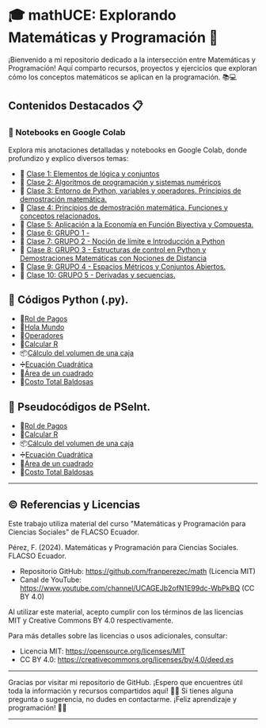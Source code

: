 # 🎓 mathUCE: Explorando Matemáticas y Programación 🌟

¡Bienvenido a mi repositorio dedicado a la intersección entre Matemáticas y Programación! Aquí comparto recursos, proyectos y ejercicios que exploran cómo los conceptos matemáticos se aplican en la programación. 📚💻

## Contenidos Destacados 📋

### 🚀 Notebooks en Google Colab
Explora mis anotaciones detalladas y notebooks en Google Colab, donde profundizo y explico diversos temas:

- 📘 [Clase 1: Elementos de lógica y conjuntos](https://colab.research.google.com/drive/1e2jRvTSloASMiESZNsJ9ZRv0neS8ZU5x#scrollTo=sFp-J9sKOQLw)
- 📗 [Clase 2: Algoritmos de programación y sistemas numéricos](https://colab.research.google.com/drive/1AZ5Ejv7QNPixEKWijpjCQV7nLFO8q8Q3?usp=sharing)
- 📙 [Clase 3: Entorno de Python, variables y operadores. Principios de demostración matemática.](https://colab.research.google.com/drive/1WDx9Llzuh4WqO6_6m-Oa4fAH8kk2kGNP?usp=sharing)
- 📕 [Clase 4: Principios de demostración matemática. Funciones y conceptos relacionados.](https://colab.research.google.com/drive/1u6_otVIU7n7ZpFQoLqHY2ZcH83nN7blN?usp=sharing)
- 📒 [Clase 5: Aplicación a la Economía en Función Biyectiva y Compuesta.](https://colab.research.google.com/drive/1kAE3XudlYI2xBQXWeDQ8Ee7RLAq_kOwH?usp=sharing)
- 📘 [Clase 6: GRUPO 1 -  ](https://colab.research.google.com/drive/130uGp8roRFayr8QWAJcD28lfkW5fWWrC?usp=sharing)
- 📗 [Clase 7: GRUPO 2 - Noción de límite e  Introducción a Python](https://colab.research.google.com/drive/1Dahhcdei8pLVG51moKnll-nF4-swC8DN?usp=sharing)
- 📙 [Clase 8: GRUPO 3 - Estructuras de control en Python y Demostraciones Matemáticas con Nociones de Distancia](https://colab.research.google.com/drive/1WPIYkq7f-qZyTCiisAVe-ing0EnyhnQT?usp=sharing)
- 📕 [Clase 9: GRUPO 4 - Espacios Métricos y Conjuntos Abiertos.](https://colab.research.google.com/drive/1Yn91uj3cFLr7u_qQZPiArMUaBzon2Lo7?usp=sharing)
- 📒 [Clase 10: GRUPO 5 - Derivadas y secuencias.](https://colab.research.google.com/drive/1acP7shHDGoVrzTjKKU67o_3kuoiuFtG3?usp=sharing)

##  🐍 Códigos Python (.py).
- 🧾[Rol de Pagos](https://drive.google.com/file/d/1Z2ls9VADFpfR2ALeekX3EGIERJmu6FPW/view?usp=sharing)
- 👋[Hola Mundo](https://drive.google.com/file/d/1S_Q_qcrfNfGqa9dZDBPwCtMKPydNxP7h/view?usp=sharing)
- 🔣[Operadores](https://drive.google.com/file/d/1pqAWABmdhh0AA3iLolakTV6CfmONulHr/view?usp=sharing)
- 📐[Calcular R](https://drive.google.com/file/d/1lN8ZyF_pRNWSQ5OsStbysy92sUtlhJRN/view?usp=sharing)
- 📦[Cálculo del volumen de una caja](https://drive.google.com/file/d/1XO0za3zDUDFHhjBwYWbWb2BopB8CTgAc/view?usp=sharing)
- ➗[Ecuación Cuadrática](https://drive.google.com/file/d/1RW88NY0VzofYGysBn3qRNWMou5DntrsM/view?usp=sharing)
- 📐[Área de un cuadrado](https://drive.google.com/file/d/1p4DUqJTXvqgFjtl3Q-669HUZC4WpfB7P/view?usp=sharing)
- 🤑[Costo Total Baldosas](https://drive.google.com/file/d/1LJ6s8CCj1iyQsSOvP7tcuJcIkmANbR5U/view?usp=sharing)

## 🔢 Pseudocódigos de PSeInt.
- 🧾[Rol de Pagos](https://drive.google.com/file/d/1Ts3a2IYMutbtFCafCAVWeEKznDivHUG8/view?usp=sharing)
- 📐[Calcular R](https://drive.google.com/file/d/1pxactMcRaKFneSZIXJXpl2XloIi-SK-q/view?usp=sharing)
- 📦[Cálculo del volumen de una caja](https://drive.google.com/file/d/15noRUSk6egmyt34jb-TZ7fQAewFqOaQF/view?usp=sharing)
- ➗[Ecuación Cuadrática](https://drive.google.com/file/d/10gkwEJei2V7Qqs1sIxDbjhX1T4bd8jTD/view?usp=sharing)
- 📐[Área de un cuadrado](https://drive.google.com/file/d/1QQ9DDfg_LoaZRJakwQgwpFaRO1MKdN27/view?usp=sharing)
- 🤑[Costo Total Baldosas](https://drive.google.com/file/d/1oxZ1RT-Nb5k7M_j1HJr5XMryq8UGxbyq/view?usp=sharing)


---
## © **Referencias y Licencias**

Este trabajo utiliza material del curso "Matemáticas y Programación para Ciencias Sociales" de FLACSO Ecuador.

Pérez, F. (2024). Matemáticas y Programación para Ciencias Sociales. FLACSO Ecuador.
- Repositorio GitHub: https://github.com/franperezec/math (Licencia MIT)
- Canal de YouTube: https://www.youtube.com/channel/UCAGEJb2ofN1E99dc-WbPkBQ (CC BY 4.0)

Al utilizar este material, acepto cumplir con los términos de las licencias MIT y Creative Commons BY 4.0 respectivamente.

Para más detalles sobre las licencias o usos adicionales, consultar:
- Licencia MIT: https://opensource.org/licenses/MIT
- CC BY 4.0: https://creativecommons.org/licenses/by/4.0/deed.es
---

Gracias por visitar mi repositorio de GitHub. ¡Espero que encuentres útil toda la información y recursos compartidos aquí! 🌈✨ Si tienes alguna pregunta o sugerencia, no dudes en contactarme. ¡Feliz aprendizaje y programación! 🚀😊

---
